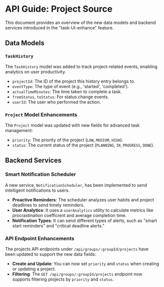 # API Guide: Project Source

This document provides an overview of the new data models and backend services introduced in the "task-UI-enhance" feature.

## Data Models

### `TaskHistory`

The `TaskHistory` model was added to track project-related events, enabling analytics on user productivity.

-   `projectId`: The ID of the project this history entry belongs to.
-   `eventType`: The type of event (e.g., 'started', 'completed').
-   `actualTimeMinutes`: The time taken to complete a task.
-   `fromStatus`, `toStatus`: For status change events.
-   `userId`: The user who performed the action.

### `Project` Model Enhancements

The `Project` model was updated with new fields for advanced task management:

-   `priority`: The priority of the project (`LOW`, `MEDIUM`, `HIGH`).
-   `status`: The current status of the project (`PLANNING`, `IN_PROGRESS`, `DONE`).

## Backend Services

### Smart Notification Scheduler

A new service, `NotificationScheduler`, has been implemented to send intelligent notifications to users.

-   **Proactive Reminders**: The scheduler analyzes user habits and project deadlines to send timely reminders.
-   **User Analytics**: It uses a `userAnalytics` utility to calculate metrics like procrastination coefficient and average completion time.
-   **Notification Types**: It can send different types of alerts, such as "smart start reminders" and "critical deadline alerts."

### API Endpoint Enhancements

The projects API endpoints under `/api/groups/:groupId/projects` have been updated to support the new data fields:

-   **Create and Update**: You can now set `priority` and `status` when creating or updating a project.
-   **Filtering**: The `GET /api/groups/:groupId/projects` endpoint now supports filtering projects by `priority` and `status`.

